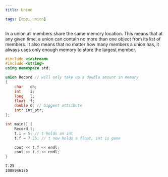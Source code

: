 ```yaml
---
title: Union

tags: [cpp, union]
---
```


In a union all members share the same memory location. This means that at any given time, a union can contain no more than one object from its list of members. It also means that no matter how many members a union has, it always uses only enough memory to store the largest member.

```cpp
#include <iostream>
#include <string>
using namespace std;

union Record // will only take up a double amount in memory
{
    char   ch;
    int    i;
    long   l;
    float  f;
    double d; // biggest attribute
    int* int_ptr;
};

int main() {
    Record t;
    t.i = 5; // t holds an int
    t.f = 7.25; // t now holds a float, int is gone

    cout << t.f << endl;
    cout << t.i << endl;
}
```

```bash title="Output"
7.25
1088946176
```
